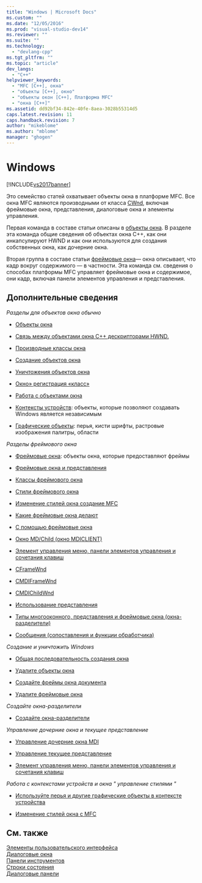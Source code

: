 ```yaml
---
title: "Windows | Microsoft Docs"
ms.custom: ""
ms.date: "12/05/2016"
ms.prod: "visual-studio-dev14"
ms.reviewer: ""
ms.suite: ""
ms.technology: 
  - "devlang-cpp"
ms.tgt_pltfrm: ""
ms.topic: "article"
dev_langs: 
  - "C++"
helpviewer_keywords: 
  - "MFC [C++], окна"
  - "объекты [C++], окно"
  - "объекты окон [С++], Платформа MFC"
  - "окна [C++]"
ms.assetid: dd92bf34-842e-40fe-8aea-3028b55314d5
caps.latest.revision: 11
caps.handback.revision: 7
author: "mikeblome"
ms.author: "mblome"
manager: "ghogen"
---
```

# Windows
[!INCLUDE[vs2017banner](../assembler/inline/includes/vs2017banner.md)]

Это семейство статей охватывает объекты окна в платформе MFC.  Все окна MFC являются производными от класса [CWnd](../Topic/CWnd%20Class.md), включая фреймовые окна, представления, диалоговые окна и элементы управления.  
  
 Первая команда в составе статьи описаны в [объекты окна](../mfc/window-objects.md).  В разделе эта команда общие сведения об объектах окна C\+\+, как они инкапсулируют HWND и как они используются для создания собственных окна, как дочерние окна.  
  
 Вторая группа в составе статьи [фреймовые окна](../mfc/frame-windows.md)— окна описывает, что кадр вокруг содержимого — в частности.  Эта команда см. сведения о способах платформы MFC управляет фреймовые окна и содержимое, они кадр, включая панели элементов управления и представления.  
  
## Дополнительные сведения  
 *Разделы для объектов окна обычно*  
  
-   [Объекты окна](../mfc/window-objects.md)  
  
-   [Связь между объектами окна C\+\+ дескрипторами HWND.](../Topic/Relationship%20Between%20a%20C++%20Window%20Object%20and%20an%20HWND.md)  
  
-   [Производные классы окна](../Topic/Derived%20Window%20Classes.md)  
  
-   [Создание объектов окна](../Topic/Creating%20Windows.md)  
  
-   [Уничтожения объектов окна](../mfc/destroying-window-objects.md)  
  
-   [Окно» регистрация «класс»](../mfc/registering-window-classes.md)  
  
-   [Работа с объектами окна](../Topic/Working%20with%20Window%20Objects.md)  
  
-   [Контексты устройств](../Topic/Device%20Contexts.md): объекты, которые позволяют создавать Windows является независимым  
  
-   [Графические объекты](../mfc/graphic-objects.md): перья, кисти шрифты, растровые изображения палитры, области  
  
 *Разделы фреймового окна*  
  
-   [Фреймовые окна](../mfc/frame-windows.md): объекты окна, которые предоставляют фреймы  
  
-   [Фреймовые окна и представления](../mfc/frame-windows.md)  
  
-   [Классы фреймового окна](../mfc/frame-window-classes.md)  
  
-   [Стили фреймового окна](../Topic/Frame-Window%20Styles%20\(C++\).md)  
  
-   [Изменение стилей окна создание MFC](../Topic/Changing%20the%20Styles%20of%20a%20Window%20Created%20by%20MFC.md)  
  
-   [Какие фреймовые окна делают](../mfc/what-frame-windows-do.md)  
  
-   [С помощью фреймовые окна](../Topic/Using%20Frame%20Windows.md)  
  
-   [Окно MD\/Child \(окно MDICLIENT\)](../mfc/managing-mdi-child-windows.md)  
  
-   [Элемент управления меню, панели элементов управления и сочетания клавиш](../mfc/managing-menus-control-bars-and-accelerators.md)  
  
-   [CFrameWnd](../mfc/reference/cframewnd-class.md)  
  
-   [CMDIFrameWnd](../mfc/reference/cmdiframewnd-class.md)  
  
-   [CMDIChildWnd](../mfc/reference/cmdichildwnd-class.md)  
  
-   [Использование представления](../mfc/using-views.md)  
  
-   [Типы многооконного, представления и фреймовые окна \(окна\-разделители\)](../mfc/multiple-document-types-views-and-frame-windows.md)  
  
-   [Сообщения \(сопоставления и функции обработчика\)](../mfc/messages.md)  
  
 *Создание и уничтожить Windows*  
  
-   [Общая последовательность создания окна](../mfc/general-window-creation-sequence.md)  
  
-   [Удалите объекты окна](../mfc/destroying-window-objects.md)  
  
-   [Создайте фреймы окна документа](../Topic/Creating%20Document%20Frame%20Windows.md)  
  
-   [Удалите фреймовые окна](../mfc/destroying-frame-windows.md)  
  
 *Создайте окна\-разделители*  
  
-   [Создайте окна\-разделители](../mfc/multiple-document-types-views-and-frame-windows.md)  
  
 *Управление дочерние окна и текущее представление*  
  
-   [Управление дочерние окна MDI](../mfc/managing-mdi-child-windows.md)  
  
-   [Управление текущее представление](../mfc/managing-the-current-view.md)  
  
-   [Элемент управления меню, панели элементов управления и сочетания клавиш](../mfc/managing-menus-control-bars-and-accelerators.md)  
  
 *Работа с контекстами устройств и окна " управление стилями "*  
  
-   [Используйте перья и другие графические объекты в контексте устройства](../mfc/graphic-objects.md)  
  
-   [Изменение стилей окна с MFC](../Topic/Changing%20the%20Styles%20of%20a%20Window%20Created%20by%20MFC.md)  
  
## См. также  
 [Элементы пользовательского интерфейса](../mfc/user-interface-elements-mfc.md)   
 [Диалоговые окна](../mfc/dialog-boxes.md)   
 [Панели инструментов](../mfc/toolbars.md)   
 [Строки состояния](../mfc/status-bars.md)   
 [Диалоговые панели](../mfc/dialog-bars.md)